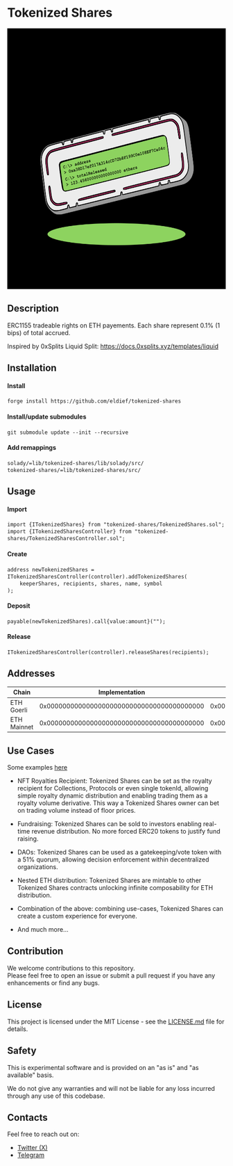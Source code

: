 # Tokenized Shares
<img src="/image/TokenizedShares.png" width="600" height="600">

## Description
ERC1155 tradeable rights on ETH payements. Each share represent 0.1% (1 bips) of total accrued.  

Inspired by 0xSplits Liquid Split: https://docs.0xsplits.xyz/templates/liquid


## Installation

#### Install
```
forge install https://github.com/eldief/tokenized-shares
```

#### Install/update submodules
```
git submodule update --init --recursive
```

#### Add remappings
```
solady/=lib/tokenized-shares/lib/solady/src/
tokenized-shares/=lib/tokenized-shares/src/
```


## Usage

#### Import
```
import {ITokenizedShares} from "tokenized-shares/TokenizedShares.sol";
import {ITokenizedSharesController} from "tokenized-shares/TokenizedSharesController.sol";
```

#### Create
```
address newTokenizedShares = ITokenizedSharesController(controller).addTokenizedShares(
    keeperShares, recipients, shares, name, symbol
);
```

#### Deposit
```
payable(newTokenizedShares).call{value:amount}("");
```

#### Release
```
ITokenizedSharesController(controller).releaseShares(recipients);
```


## Addresses
| Chain       | Implementation                             | Controller                                 | Default Renderer                            |
|-------------|--------------------------------------------|--------------------------------------------|---------------------------------------------|
| ETH Goerli  | 0x0000000000000000000000000000000000000000 | 0x0000000000000000000000000000000000000000 |  0x0000000000000000000000000000000000000000 |
| ETH Mainnet | 0x0000000000000000000000000000000000000000 | 0x0000000000000000000000000000000000000000 |  0x0000000000000000000000000000000000000000 |


## Use Cases
Some examples [here](https://github.com/eldief/tokenized-shares/tree/main/src/examples)

- NFT Royalties Recipient: Tokenized Shares can be set as the royalty recipient for Collections, Protocols or even single tokenId, allowing simple royalty dynamic distribution and enabling trading them as a royalty volume derivative. This way a Tokenized Shares owner can bet on trading volume instead of floor prices.

- Fundraising: Tokenized Shares can be sold to investors enabling real-time revenue distribution. No more forced ERC20 tokens to justify fund raising.

- DAOs: Tokenized Shares can be used as a gatekeeping/vote token with a 51% quorum, allowing decision enforcement within decentralized organizations.

- Nested ETH distribution: Tokenized Shares are mintable to other Tokenized Shares contracts unlocking infinite composability for ETH distribution.

- Combination of the above: combining use-cases, Tokenized Shares can create a custom experience for everyone.
   
- And much more... 


## Contribution
We welcome contributions to this repository.  
Please feel free to open an issue or submit a pull request if you have any enhancements or find any bugs.


## License
This project is licensed under the MIT License - see the [LICENSE.md](LICENSE.md) file for details.


## Safety
This is experimental software and is provided on an "as is" and "as available" basis.

We do not give any warranties and will not be liable for any loss incurred through any use of this codebase.




## Contacts
Feel free to reach out on:
- [Twitter (X)](https://twitter.com/Filllqq)
- [Telegram](https://t.me/eldief)
